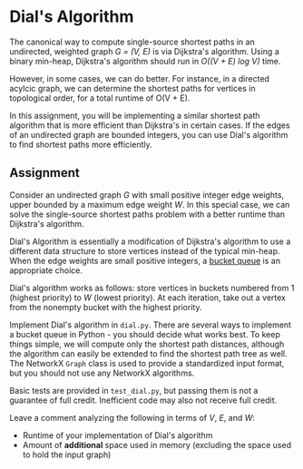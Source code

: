 # Dial's Algorithm

The canonical way to compute single-source shortest paths in an undirected, weighted graph 
*G = (V, E)* is via Dijkstra's algorithm. Using a binary min-heap, Dijkstra's algorithm should 
run in *O((V + E) log V)* time.

However, in some cases, we can do better. For instance, in a directed acylcic graph,
we can determine the shortest paths for vertices in topological order, for a total runtime
of O(V + E). 

In this assignment, you will be implementing a similar shortest path algorithm that is
more efficient than Dijkstra's in certain cases. If the edges of an undirected graph are bounded integers, 
you can use Dial's algorithm to find shortest paths more efficiently.


## Assignment

Consider an undirected graph *G* with small positive integer edge weights, 
upper bounded by a maximum edge weight *W*. In this special case, we can solve the single-source shortest paths problem with a better runtime than Dijkstra's algorithm.

Dial's Algorithm is essentially a modification of Dijkstra's algorithm to use a 
different data structure to store vertices instead of the typical min-heap.
When the edge weights are small positive integers,
a [bucket queue](https://en.wikipedia.org/wiki/Bucket_queue) is an appropriate choice.

Dial's algorithm works as follows: store vertices in buckets numbered from 1 (highest priority) 
to *W* (lowest priority). At each iteration, take out a vertex from the nonempty 
bucket with the highest priority.

Implement Dial's algorithm in `dial.py`. There are several ways to implement a bucket queue in Python - you should decide what works best. To keep things simple, we will compute only the shortest path distances, although the algorithm can easily be extended to find the shortest path tree as well. The NetworkX `Graph` class is used to provide a standardized input format, but you should not use any NetworkX algorithms. 

Basic tests are provided in `test_dial.py`, but passing them is not a guarantee of full credit. Inefficient code may also not receive full credit.

Leave a comment analyzing the following in terms of *V*, *E*, and *W*:
- Runtime of your implementation of Dial's algorithm
- Amount of **additional** space used in memory (excluding the space used to hold the input graph)
